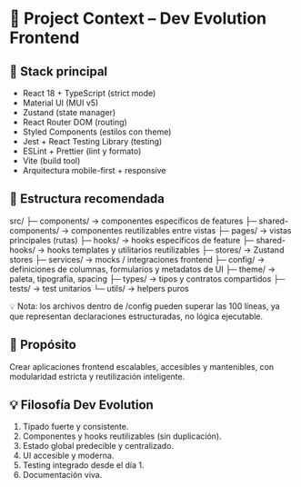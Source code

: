 # 🧠 Project Context – Dev Evolution Frontend

## 🧩 Stack principal
- React 18 + TypeScript (strict mode)
- Material UI (MUI v5)
- Zustand (state manager)
- React Router DOM (routing)
- Styled Components (estilos con theme)
- Jest + React Testing Library (testing)
- ESLint + Prettier (lint y formato)
- Vite (build tool)
- Arquitectura mobile-first + responsive

## 📂 Estructura recomendada
src/
 ├─ components/         → componentes específicos de features
 ├─ shared-components/  → componentes reutilizables entre vistas
 ├─ pages/              → vistas principales (rutas)
 ├─ hooks/              → hooks específicos de feature
 ├─ shared-hooks/       → hooks templates y utilitarios reutilizables
 ├─ stores/             → Zustand stores
 ├─ services/           → mocks / integraciones frontend
 ├─ config/             → definiciones de columnas, formularios y metadatos de UI
 ├─ theme/              → paleta, tipografía, spacing
 ├─ types/              → tipos y contratos compartidos
 ├─ tests/              → test unitarios
 └─ utils/              → helpers puros

 💡 Nota: los archivos dentro de /config pueden superar las 100 líneas, ya que representan declaraciones estructuradas, no lógica ejecutable.

## 🎯 Propósito
Crear aplicaciones frontend escalables, accesibles y mantenibles, con modularidad estricta y reutilización inteligente.

## 💡 Filosofía Dev Evolution
1. Tipado fuerte y consistente.
2. Componentes y hooks reutilizables (sin duplicación).
3. Estado global predecible y centralizado.
4. UI accesible y moderna.
5. Testing integrado desde el día 1.
6. Documentación viva.
